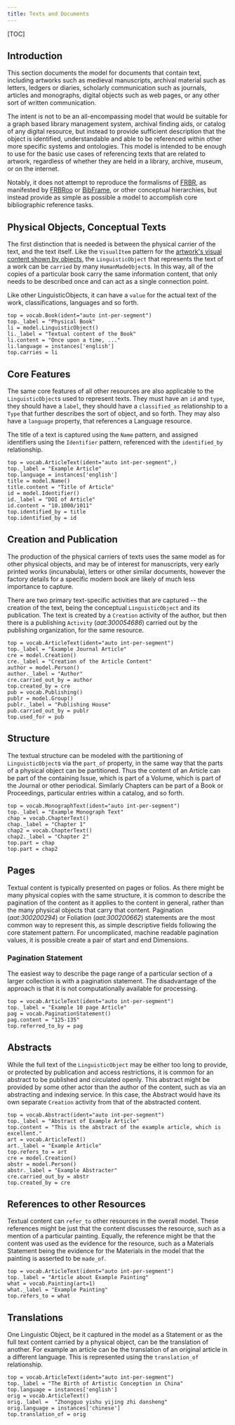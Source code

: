```yaml
---
title: Texts and Documents
---
```


[TOC]

## Introduction

This section documents the model for documents that contain text, including artworks such as medieval manuscripts, archival material such as letters, ledgers or diaries, scholarly communication such as journals, articles and monographs, digital objects such as web pages, or any other sort of written communication.

The intent is not to be an all-encompassing model that would be suitable for a graph based library management system, archival finding aids, or catalog of any digital resource, but instead to provide sufficient description that the object is identified, understandable and able to be referenced within other more specific systems and ontologies.  This model is intended to be enough to use for the basic use cases of referencing texts that are related to artwork, regardless of whether they are held in a library, archive, museum, or on the internet.

Notably, it does not attempt to reproduce the formalisms of [FRBR](https://www.ifla.org/node/2016), as manifested by [FRBRoo](https://www.ifla.org/publications/node/11240) or [BibFrame](http://www.loc.gov/bibframe/docs/index.html), or other conceptual hierarchies, but instead provide as simple as possible a model to accomplish core bibliographic reference tasks. 

## Physical Objects, Conceptual Texts

The first distinction that is needed is between the physical carrier of the text, and the text itself.  Like the `VisualItem` pattern for the [artwork's visual content shown by objects](/model/object/aboutness/#depiction), the `LinguisticObject` that represents the text of a work can be `carried` by many `HumanMadeObject`s.  In this way, all of the copies of a particular book carry the same information content, that only needs to be described once and can act as a single connection point.

Like other LinguisticObjects, it can have a `value` for the actual text of the work, classifications, languages and so forth.

```crom
top = vocab.Book(ident="auto int-per-segment")
top._label = "Physical Book"
li = model.LinguisticObject()
li._label = "Textual content of the Book"
li.content = "Once upon a time, ..."
li.language = instances['english']
top.carries = li
```

## Core Features

The same core features of all other resources are also applicable to the `LinguisticObject`s used to represent texts.  They must have an `id` and `type`, they should have a `label`, they should have a `classified_as` relationship to a `Type` that further describes the sort of object, and so forth. They may also have a `language` property, that references a Language resource.

The title of a text is captured using the `Name` pattern, and assigned identifiers using the `Identifier` pattern, referenced with the `identified_by` relationship.

```crom
top = vocab.ArticleText(ident="auto int-per-segment",)
top._label = "Example Article"
top.language = instances['english']
title = model.Name()
title.content = "Title of Article"
id = model.Identifier()
id._label = "DOI of Article"
id.content = "10.1000/1011"
top.identified_by = title
top.identified_by = id
```


## Creation and Publication

The production of the physical carriers of texts uses the same model as for other physical objects, and may be of interest for manuscripts, very early printed works (incunabula), letters or other similar documents, however the factory details for a specific modern book are likely of much less importance to capture.

There are two primary text-specific activities that are captured -- the creation of the text, being the conceptual `LinguisticObject` and its publication.  The text is created by a `Creation` activity of the author, but then there is a publishing `Activity` (_aat:300054686_) carried out by the publishing organization, for the same resource. 

```crom
top = vocab.ArticleText(ident="auto int-per-segment")
top._label = "Example Journal Article"
cre = model.Creation()
cre._label = "Creation of the Article Content"
author = model.Person()
author._label = "Author"
cre.carried_out_by = author
top.created_by = cre
pub = vocab.Publishing()
publr = model.Group()
publr._label = "Publishing House"
pub.carried_out_by = publr
top.used_for = pub
```

## Structure

The textual structure can be modeled with the partitioning of `LinguisticObject`s via the `part_of` property, in the same way that the parts of a physical object can be partitioned.  Thus the content of an Article can be part of the containing Issue, which is part of a Volume, which is part of the Journal or other periodical.  Similarly Chapters can be part of a Book or Proceedings, particular entries within a catalog, and so forth. 

```crom
top = vocab.MonographText(ident="auto int-per-segment")
top._label = "Example Monograph Text"
chap = vocab.ChapterText()
chap._label = "Chapter 1"
chap2 = vocab.ChapterText()
chap2._label = "Chapter 2"
top.part = chap
top.part = chap2
```

## Pages

Textual content is typically presented on pages or folios. As there might be many physical copies with the same structure, it is common to describe the pagination of the content as it applies to the content in general, rather than the many physical objects that carry that content.  Pagination (_aat:300200294_) or Foliation (_aat:300200662_) statements are the most common way to represent this, as simple descriptive fields following the core statement pattern. For uncomplicated, machine readable pagination values, it is possible create a pair of start and end Dimensions.

### Pagination Statement

The easiest way to describe the page range of a particular section of a larger collection is with a pagination statement.  The disadvantage of the approach is that it is not computationally available for processing.

```crom
top = vocab.ArticleText(ident="auto int-per-segment")
top._label = "Example 10 page Article"
pag = vocab.PaginationStatement()
pag.content = "125-135"
top.referred_to_by = pag
```


## Abstracts

While the full text of the `LinguisticObject` may be either too long to provide, or protected by publication and access restrictions, it is common for an abstract to be published and circulated openly.  This abstract might be provided by some other actor than the author of the content, such as via an abstracting and indexing service.  In this case, the Abstract would have its own separate `Creation` activity from that of the abstracted content.

```crom
top = vocab.Abstract(ident="auto int-per-segment")
top._label = "Abstract of Example Article"
top.content = "This is the abstract of the example article, which is excellent."
art = vocab.ArticleText()
art._label = "Example Article"
top.refers_to = art
cre = model.Creation()
abstr = model.Person()
abstr._label = "Example Abstracter"
cre.carried_out_by = abstr
top.created_by = cre
```

## References to other Resources

Textual content can `refer_to` other resources in the overall model. These references might be just that the content discusses the resource, such as a mention of a particular painting.  Equally, the reference might be that the content was used as the evidence for the resource, such as a Materials Statement being the evidence for the Materials in the model that the painting is asserted to be `made_of`. 

```crom
top = vocab.ArticleText(ident="auto int-per-segment")
top._label = "Article about Example Painting"
what = vocab.Painting(art=1)
what._label = "Example Painting"
top.refers_to = what
```

## Translations

One Linguistic Object, be it captured in the model as a Statement or as the full text content carried by a physical object, can be the translation of another. For example an article can be the translation of an original article in a different language. This is represented using the `translation_of` relationship.

```crom
top = vocab.ArticleText(ident="auto int-per-segment")
top._label = "The Birth of Artistic Conception in China"
top.language = instances['english']
orig = vocab.ArticleText()
orig._label =  "Zhongguo yishu yijing zhi dansheng"
orig.language = instances['chinese']
top.translation_of = orig





